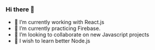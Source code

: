 ### Hi there 👋

- 🔭 I’m currently working with React.js
- 🌱 I’m currently practicing Firebase. 
- 👯 I’m looking to collaborate on new Javascript projects
- 🤞 I wish to learn better Node.js
